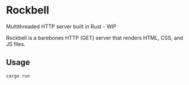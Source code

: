 # Rockbell

Multithreaded HTTP server built in Rust - WIP

Rockbell is a barebones HTTP (GET) server that renders HTML, CSS, and JS files.

## Usage

```bash
cargo run
```
